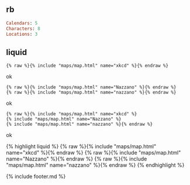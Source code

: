 ## rb

```rb
Calendars: 5
Characters: 8
Locations: 3
```

## liquid

```liquid
{% raw %}{% include "maps/map.html" name="xkcd" %}{% endraw %}
```

ok

```liquid
{% raw %}{% include "maps/map.html" name="Nazzano" %}{% endraw %}
{% raw %}{% include "maps/map.html" name="nazzano" %}{% endraw %}
```

ok

```liquid
{% raw %}{% include "maps/map.html" name="xkcd" %}  
{% include "maps/map.html" name="Nazzano" %}  
{% include "maps/map.html" name="nazzano" %}{% endraw %}
```

ok

{% highlight liquid %}
{% raw %}{% include "maps/map.html" name="xkcd" %}{% endraw %}
{% raw %}{% include "maps/map.html" name="Nazzano" %}{% endraw %}
{% raw %}{% include "maps/map.html" name="nazzano" %}{% endraw %}
{% endhighlight %}

{% include footer.md %}

